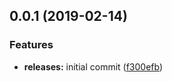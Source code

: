 <a name="0.0.1"></a>
## 0.0.1 (2019-02-14)


### Features

* **releases:** initial commit ([f300efb](https://github.com/hypeJunction/elgg-html/commit/f300efb))



